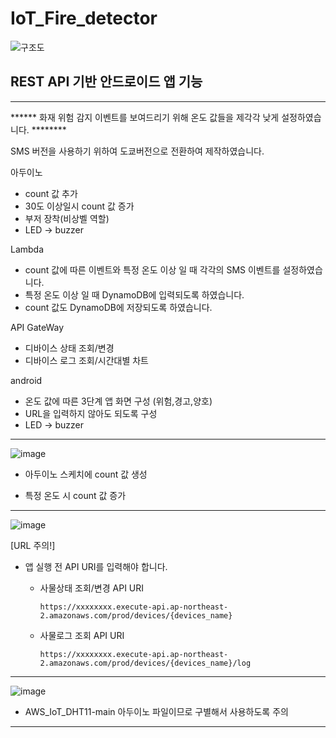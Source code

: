 


# IoT_Fire_detector


![구조도](https://user-images.githubusercontent.com/59923602/144969990-b7b91361-7314-4d6d-8bfb-d325d8164586.png)








## REST API 기반 안드로이드 앱 기능

------------------------------------------------------------------------------------------------------------
****** 화재 위험 감지 이벤트를 보여드리기 위해 온도 값들을 제각각 낮게 설정하였습니다. ********

SMS 버전을 사용하기 위하여 도쿄버전으로 전환하여 제작하였습니다.

아두이노 
- count 값 추가 
- 30도 이상일시 count 값 증가
- 부저 장착(비상벨 역할)
- LED -> buzzer

Lambda
-  count 값에 따른 이벤트와 특정 온도 이상 일 때 각각의 SMS 이벤트를 설정하였습니다.
-  특정 온도 이상 일 때 DynamoDB에 입력되도록 하였습니다.
-  count 값도 DynamoDB에 저장되도록 하였습니다.

API GateWay
-  디바이스 상태 조회/변경
-  디바이스 로그 조회/시간대별 차트


android
- 온도 값에 따른 3단계 앱 화면 구성 (위험,경고,양호)
-  URL을 입력하지 않아도 되도록 구성
-  LED -> buzzer

------------------------------------------------------------------------------------------------------------



![image](https://user-images.githubusercontent.com/59923602/144698108-a667c31b-439f-42c5-a2e4-8ee21cfe705e.png)


- 아두이노 스케치에 count 값 생성

- 특정 온도 시 count 값 증가

------------------------------------------------------------------------------------------------------------
![image](https://user-images.githubusercontent.com/59923602/144698283-73d32d72-80fc-4279-8b48-81aa49db336a.png)

 [URL 주의!]
- 앱 실행 전 API URI를 입력해야 합니다.

	
	- 사물상태 조회/변경 API URI

		```
		https://xxxxxxxx.execute-api.ap-northeast-2.amazonaws.com/prod/devices/{devices_name}
		```	
	
	- 사물로그 조회 API URI

		```
		https://xxxxxxxx.execute-api.ap-northeast-2.amazonaws.com/prod/devices/{devices_name}/log
		```	
		
		
------------------------------------------------------------------------------------------------------------

![image](https://user-images.githubusercontent.com/59923602/144740464-c0175f7c-2a51-4156-bdf1-20fc18045079.png)


- AWS_IoT_DHT11-main  아두이노 파일이므로 구별해서 사용하도록 주의

------------------------------------------------------------------------------------------------------------





